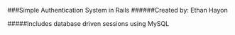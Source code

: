 ###Simple Authentication System in Rails
######Created by: Ethan Hayon

#####Includes database driven sessions using MySQL